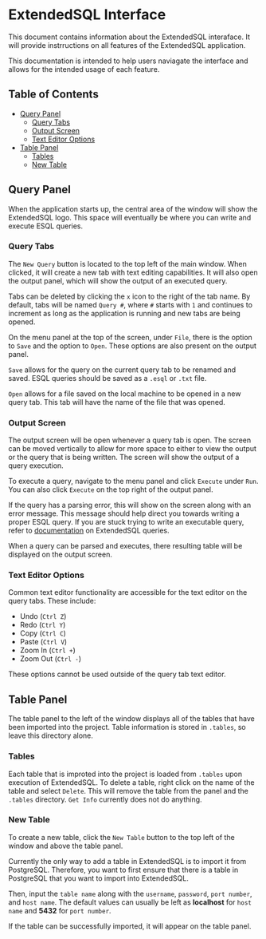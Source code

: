 # ExtendedSQL Interface

This document contains information about the ExtendedSQL interaface. It will provide instrructions on all features of the ExtendedSQL application.

This documentation is intended to help users naviagate the interface and allows for the intended usage of each feature.


## Table of Contents
- [Query Panel](#query-panel)
    - [Query Tabs](#query-tabs)
    - [Output Screen](#output-screen)
    - [Text Editor Options](#text-editor-options)
- [Table Panel](#table-panel)
    - [Tables](#tables)
    - [New Table](#new-table)


## Query Panel

When the application starts up, the central area of the window will show the ExtendedSQL logo. This space will eventually be where you can write and execute ESQL queries.

### Query Tabs

The `New Query` button is located to the top left of the main window. When clicked, it will create a new tab with text editing capabilities. It will also open the output panel, which will show the output of an executed query.

Tabs can be deleted by clicking the `x` icon to the right of the tab name. By default, tabs will be named `Query #`, where `#` starts with `1` and continues to increment as long as the application is running and new tabs are being opened. 

On the menu panel at the top of the screen, under `File`, there is the option to `Save` and the option to `Open`. These options are also present on the output panel.

`Save` allows for the query on the current query tab to be renamed and saved. ESQL queries should be saved as a `.esql` or `.txt` file.

`Open` allows for a file saved on the local machine to be opened in a new query tab. This tab will have the name of the file that was opened.

### Output Screen

The output screen will be open whenever a query tab is open. The screen can be moved vertically to allow for more space to either to view the output or the query that is being written. The screen will show the output of a query execution.

To execute a query, navigate to the menu panel and click `Execute` under `Run`. You can also click `Execute` on the top right of the output panel.

If the query has a parsing error, this will show on the screen along with an error message. This message should help direct you towards writing a proper ESQL query. If you are stuck trying to write an executable query, refer to [documentation](syntax.md) on ExtendedSQL queries.

When a query can be parsed and executes, there resulting table will be displayed on the output screen.

### Text Editor Options

Common text editor functionality are accessible for the text editor on the query tabs. These include:

- Undo (`Ctrl Z`)
- Redo (`Ctrl Y`)
- Copy (`Ctrl C`)
- Paste (`Ctrl V`)
- Zoom In (`Ctrl +`)
- Zoom Out (`Ctrl -`)

These options cannot be used outside of the query tab text editor.


## Table Panel

The table panel to the left of the window displays all of the tables that have been imported into the project. Table information is stored in `.tables`, so leave this directory alone.

### Tables

Each table that is improted into the project is loaded from `.tables` upon execution of ExtendedSQL. To delete a table, right click on the name of the table and select `Delete`. This will remove the table from the panel and the `.tables` directory. `Get Info` currently does not do anything.

### New Table

To create a new table, click the `New Table` button to the top left of the window and above the table panel. 

Currently the only way to add a table in ExtendedSQL is to import it from PostgreSQL. Therefore, you want to first ensure that there is a table in PostgreSQL that you want to import into ExtendedSQL.

Then, input the `table name` along with the `username`, `password`, `port number`, and `host name`. The default values can usually be left as __localhost__ for `host name` and __5432__ for `port number`.

If the table can be successfully imported, it will appear on the table panel.